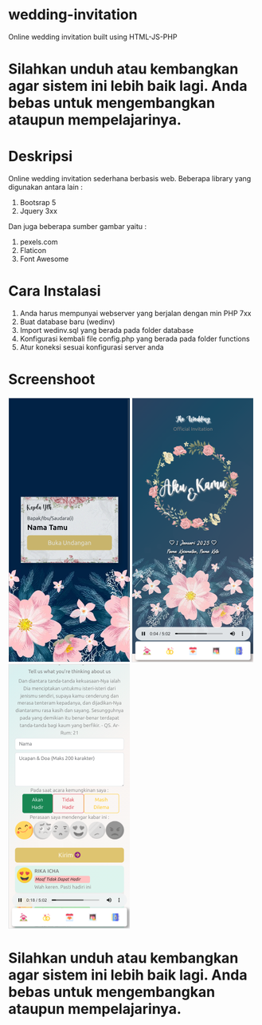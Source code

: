 # wedding-invitation
Online wedding invitation built using HTML-JS-PHP

# Silahkan unduh atau kembangkan agar sistem ini lebih baik lagi. Anda bebas untuk mengembangkan ataupun mempelajarinya.

# Deskripsi
Online wedding invitation sederhana berbasis web.
Beberapa library yang digunakan antara lain :

1. Bootsrap 5
2. Jquery 3xx 

Dan juga beberapa sumber gambar yaitu :
1. pexels.com
2. Flaticon
3. Font Awesome

# Cara Instalasi
1. Anda harus mempunyai webserver yang berjalan dengan min PHP 7xx
2. Buat database baru (wedinv)
3. Import wedinv.sql yang berada pada folder database
4. Konfigurasi kembali file config.php yang berada pada folder functions
5. Atur koneksi sesuai konfigurasi server anda
 
# Screenshoot
<img src="https://github.com/rachmatsumo/wedding-invitation/blob/main/screenshot/Screenshot%20from%202023-05-26%2022-35-05.png" alt="Pic 1">
<img src="https://github.com/rachmatsumo/wedding-invitation/blob/main/screenshot/Screenshot%20from%202023-05-26%2022-35-11.png" alt="Pic 2">
<img src="https://github.com/rachmatsumo/wedding-invitation/blob/main/screenshot/Screenshot%20from%202023-05-26%2022-35-25.png" alt="Pic 3">

# Silahkan unduh atau kembangkan agar sistem ini lebih baik lagi. Anda bebas untuk mengembangkan ataupun mempelajarinya.


